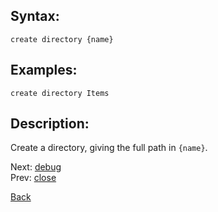 ## Syntax:
`create directory {name}`
## Examples:
`create directory Items`
## Description:
Create a directory, giving the full path in `{name}`. 

Next: [debug](debug.md)  
Prev: [close](close.md)

[Back](../README.md)
